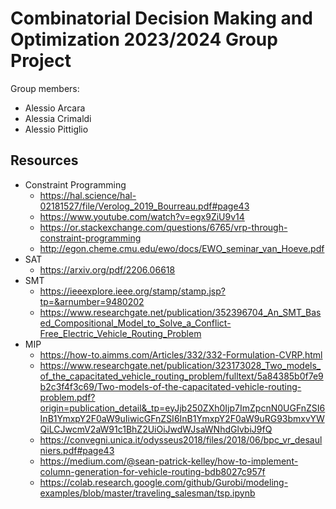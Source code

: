 # Combinatorial Decision Making and Optimization 2023/2024 Group Project

Group members:
- Alessio Arcara
- Alessia Crimaldi
- Alessio Pittiglio

## Resources

* Constraint Programming
    - https://hal.science/hal-02181527/file/Verolog_2019_Bourreau.pdf#page43
    - https://www.youtube.com/watch?v=egx9ZiU9v14
    - https://or.stackexchange.com/questions/6765/vrp-through-constraint-programming
    - http://egon.cheme.cmu.edu/ewo/docs/EWO_seminar_van_Hoeve.pdf
* SAT 
    - https://arxiv.org/pdf/2206.06618
* SMT
    - https://ieeexplore.ieee.org/stamp/stamp.jsp?tp=&arnumber=9480202 
    - https://www.researchgate.net/publication/352396704_An_SMT_Based_Compositional_Model_to_Solve_a_Conflict-Free_Electric_Vehicle_Routing_Problem
* MIP
    - https://how-to.aimms.com/Articles/332/332-Formulation-CVRP.html
    - https://www.researchgate.net/publication/323173028_Two_models_of_the_capacitated_vehicle_routing_problem/fulltext/5a84385b0f7e9b2c3f4f3c69/Two-models-of-the-capacitated-vehicle-routing-problem.pdf?origin=publication_detail&_tp=eyJjb250ZXh0Ijp7ImZpcnN0UGFnZSI6InB1YmxpY2F0aW9uIiwicGFnZSI6InB1YmxpY2F0aW9uRG93bmxvYWQiLCJwcmV2aW91c1BhZ2UiOiJwdWJsaWNhdGlvbiJ9fQ
    - https://convegni.unica.it/odysseus2018/files/2018/06/bpc_vr_desaulniers.pdf#page43
    - https://medium.com/@sean-patrick-kelley/how-to-implement-column-generation-for-vehicle-routing-bdb8027c957f
    - https://colab.research.google.com/github/Gurobi/modeling-examples/blob/master/traveling_salesman/tsp.ipynb

